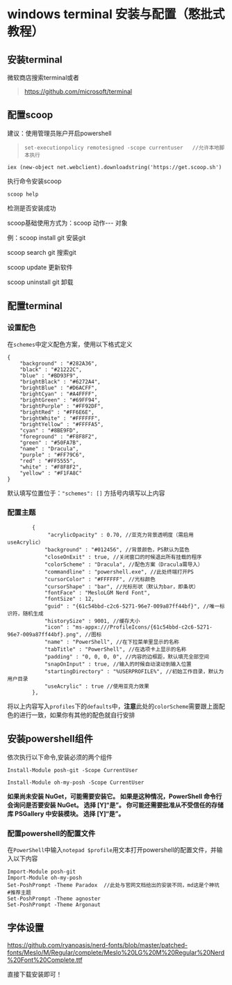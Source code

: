 # windows terminal 安装与配置（憨批式教程）

## 安装terminal

微软商店搜索terminal或者

> https://github.com/microsoft/terminal

## 配置scoop

建议：使用管理员账户开启powershell

> ```
> set-executionpolicy remotesigned -scope currentuser   //允许本地脚本执行
> ```

`iex (new-object net.webclient).downloadstring('https://get.scoop.sh')`

执行命令安装scoop

`scoop help` 

检测是否安装成功

scoop基础使用方式为：scoop 动作--- 对象

例：scoop install git  安装git

scoop search git	搜索git

scoop update	更新软件

scoop uninstall git 卸载

## 配置terminal

### 设置配色

在`schemes`中定义配色方案，使用以下格式定义

```
{
    "background" : "#282A36",
    "black" : "#21222C",
    "blue" : "#BD93F9",
    "brightBlack" : "#6272A4",
    "brightBlue" : "#D6ACFF",
    "brightCyan" : "#A4FFFF",
    "brightGreen" : "#69FF94",
    "brightPurple" : "#FF92DF",
    "brightRed" : "#FF6E6E",
    "brightWhite" : "#FFFFFF",
    "brightYellow" : "#FFFFA5",
    "cyan" : "#8BE9FD",
    "foreground" : "#F8F8F2",
    "green" : "#50FA7B",
    "name" : "Dracula",
    "purple" : "#FF79C6",
    "red" : "#FF5555",
    "white" : "#F8F8F2",
    "yellow" : "#F1FA8C"
}
```

默认填写位置位于：`"schemes": []` 方括号内填写以上内容

### 配置主题

```
        {
             "acrylicOpacity" : 0.70, //亚克力背景透明度（需启用useAcrylic）
            "background" : "#012456", //背景颜色，PS默认为蓝色
            "closeOnExit" : true, //关闭窗口的时候退出所有挂载的程序
            "colorScheme" : "Dracula", //配色方案（Dracula需导入）
            "commandline" : "powershell.exe", //此处终端打开PS
            "cursorColor" : "#FFFFFF", //光标颜色
            "cursorShape" : "bar", //光标形状（默认为bar，即条状）
            "fontFace" : "MesloLGM Nerd Font",
            "fontSize" : 12,
            "guid" : "{61c54bbd-c2c6-5271-96e7-009a87ff44bf}", //唯一标识符，随机生成
            "historySize" : 9001, //缓存大小
            "icon" : "ms-appx:///ProfileIcons/{61c54bbd-c2c6-5271-96e7-009a87ff44bf}.png", //图标
            "name" : "PowerShell", //在下拉菜单里显示的名称
            "tabTitle" : "PowerShell", //在选项卡上显示的名称
            "padding" : "0, 0, 0, 0", //内容的边框距，默认填充全部空间
            "snapOnInput" : true, //输入的时候自动滚动到输入位置
            "startingDirectory" : "%USERPROFILE%", //初始工作目录，默认为用户目录
            "useAcrylic" : true //使用亚克力效果
        },
```

将以上内容写入`profiles`下的`defaults`中，**注意**此处的`colorScheme`需要跟上面配色的进行一致，如果你有其他的配色就自行安排

## 安装powershell组件

依次执行以下命令,安装必须的两个组件

 `Install-Module posh-git -Scope CurrentUser `

`Install-Module oh-my-posh -Scope CurrentUser `

**如果尚未安装 NuGet，可能需要安装它。 如果是这种情况，PowerShell 命令行会询问是否要安装 NuGet。 选择 [Y]“是”。 你可能还需要批准从不受信任的存储库 PSGallery 中安装模块。 选择 [Y]“是”。**

### 配置powershell的配置文件

在`PowerShell`中输入`notepad $profile`用文本打开powershell的配置文件，并输入以下内容

```shell
Import-Module posh-git
Import-Module oh-my-posh
Set-PoshPrompt -Theme Paradox  //此处与官网文档给出的安装不同，md这是个神坑
#推荐主题
Set-PoshPrompt -Theme agnoster
Set-PoshPrompt -Theme Argonaut
```

## 字体设置

https://github.com/ryanoasis/nerd-fonts/blob/master/patched-fonts/Meslo/M/Regular/complete/Meslo%20LG%20M%20Regular%20Nerd%20Font%20Complete.ttf

直接下载安装即可！

